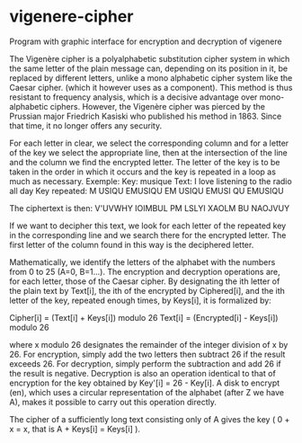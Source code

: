 # vigenere-cipher
Program with graphic interface for encryption and decryption of vigenere

The Vigenère cipher is a polyalphabetic substitution cipher system in which the same letter of the plain message can, depending on its position in it, be replaced by different letters, unlike a mono alphabetic cipher system like the Caesar cipher. (which it however uses as a component). This method is thus resistant to frequency analysis, which is a decisive advantage over mono-alphabetic ciphers. However, the Vigenère cipher was pierced by the Prussian major Friedrich Kasiski who published his method in 1863. Since that time, it no longer offers any security.

For each letter in clear, we select the corresponding column and for a letter of the key we select the appropriate line, then at the intersection of the line and the column we find the encrypted letter. The letter of the key is to be taken in the order in which it occurs and the key is repeated in a loop as much as necessary.
Exemple:
     Key: musique
     Text: I love listening to the radio all day
     Key repeated: M USIQU EMUSIQU EM USIQU EMUSI QU EMUSIQU
     
 The ciphertext is then: V'UVWHY IOIMBUL PM LSLYI XAOLM BU NAOJVUY
     
   If we want to decipher this text, we look for each letter of the repeated key in the corresponding line and we search there for the encrypted letter. The first letter of the column found in this way is the deciphered letter.
   
   Mathematically, we identify the letters of the alphabet with the numbers from 0 to 25 (A=0, B=1...). The encryption and decryption operations are, for each letter, those of the Caesar cipher. By designating the ith letter of the plain text by Text[i], the ith of the encrypted by Ciphered[i], and the ith letter of the key, repeated enough times, by Keys[i], it is formalized by:

  Cipher[i] = (Text[i] + Keys[i]) modulo 26
  Text[i] = (Encrypted[i] - Keys[i]) modulo 26

where x modulo 26 designates the remainder of the integer division of x by 26. For encryption, simply add the two letters then subtract 26 if the result exceeds 26. For decryption, simply perform the subtraction and add 26 if the result is negative. Decryption is also an operation identical to that of encryption for the key obtained by Key'[i] = 26 - Key[i]. A disk to encrypt (en), which uses a circular representation of the alphabet (after Z we have A), makes it possible to carry out this operation directly.

The cipher of a sufficiently long text consisting only of A gives the key ( 0 + x = x, that is A + Keys[i] = Keys[i] ).
